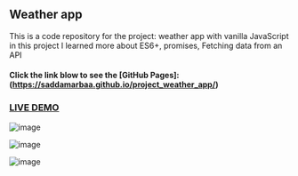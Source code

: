 ## Weather app

This is a code repository for the project: weather app with vanilla JavaScript 
in this project I learned more about ES6+, promises, Fetching data from an API

#### Click the link blow to see the [GitHub Pages]: (https://saddamarbaa.github.io/project_weather_app/)

### <a href="https://www.loom.com/share/3c0455ceb4e449fd8ad0c70e6702778f">LIVE DEMO</a>

![image](https://user-images.githubusercontent.com/51326421/105640282-d291f280-5eaf-11eb-8d9b-eb83518c5b5a.png)


![image](https://user-images.githubusercontent.com/51326421/105640309-f5bca200-5eaf-11eb-8319-e68af832b00c.png)


![image](https://user-images.githubusercontent.com/51326421/105640398-65329180-5eb0-11eb-84cb-7956b36485d7.png)


